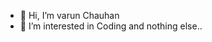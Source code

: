 - 👋 Hi, I’m varun Chauhan
- 👀 I’m interested in Coding and nothing else..

<!---
varun-028/varun-028 is a ✨ special ✨ repository because its `README.md` (this file) appears on your GitHub profile.
You can click the Preview link to take a look at your changes.
--->
